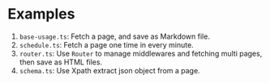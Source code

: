 # Examples

1. `base-usage.ts`: Fetch a page, and save as Markdown file.
2. `schedule.ts`: Fetch a page one time in every minute.
3. `router.ts`: Use `Router` to manage middlewares and fetching multi pages, then save as HTML files.
4. `schema.ts`: Use Xpath extract json object from a page.
